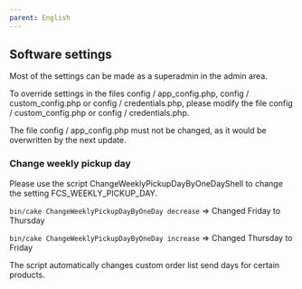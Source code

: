 ```yaml
---
parent: English
---
```

## Software settings

Most of the settings can be made as a superadmin in the admin area.

To override settings in the files config / app_config.php, config / custom_config.php or config / credentials.php, please modify the file config / custom_config.php or config / credentials.php.

The file config / app_config.php must not be changed, as it would be overwritten by the next update.

### Change weekly pickup day
Please use the script ChangeWeeklyPickupDayByOneDayShell to change the setting FCS\_WEEKLY\_PICKUP\_DAY. 

`bin/cake ChangeWeeklyPickupDayByOneDay decrease` => Changed Friday to Thursday

`bin/cake ChangeWeeklyPickupDayByOneDay increase` => Changed Thursday to Friday

The script automatically changes custom order list send days for certain products.